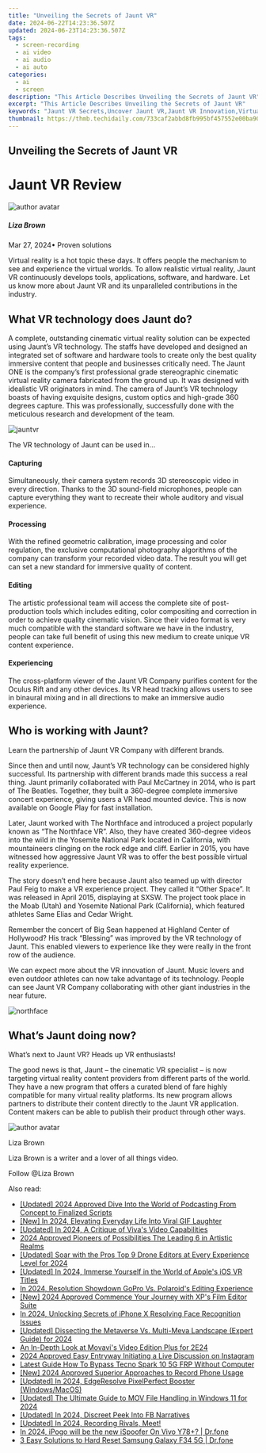 ```yaml
---
title: "Unveiling the Secrets of Jaunt VR"
date: 2024-06-22T14:23:36.507Z
updated: 2024-06-23T14:23:36.507Z
tags: 
  - screen-recording
  - ai video
  - ai audio
  - ai auto
categories: 
  - ai
  - screen
description: "This Article Describes Unveiling the Secrets of Jaunt VR"
excerpt: "This Article Describes Unveiling the Secrets of Jaunt VR"
keywords: "Jaunt VR Secrets,Uncover Jaunt VR,Jaunt VR Innovation,Virtual Reality Jaunt,Jaunt VR Technology,Explore Jaunt VR,Jaunt VR Features"
thumbnail: https://thmb.techidaily.com/733caf2abbd8fb995bf457552e00ba90aafeaec9c6d7712345148ce88c83b02a.jpg
---
```


## Unveiling the Secrets of Jaunt VR

# Jaunt VR Review

![author avatar](https://lh5.googleusercontent.com/-AIMmjowaFs4/AAAAAAAAAAI/AAAAAAAAABc/Y5UmwDaI7HU/s250-c-k/photo.jpg)

##### Liza Brown

 Mar 27, 2024• Proven solutions

 Virtual reality is a hot topic these days. It offers people the mechanism to see and experience the virtual worlds. To allow realistic virtual reality, Jaunt VR continuously develops tools, applications, software, and hardware. Let us know more about Jaunt VR and its unparalleled contributions in the industry.

## What VR technology does Jaunt do?

 A complete, outstanding cinematic virtual reality solution can be expected using Jaunt’s VR technology. The staffs have developed and designed an integrated set of software and hardware tools to create only the best quality immersive content that people and businesses critically need. The Jaunt ONE is the company’s first professional grade stereographic cinematic virtual reality camera fabricated from the ground up. It was designed with idealistic VR originators in mind. The camera of Jaunt’s VR technology boasts of having exquisite designs, custom optics and high-grade 360 degrees capture. This was professionally, successfully done with the meticulous research and development of the team.

![jauntvr](https://images.wondershare.com/filmora/resource/jauntvr.jpg)

 The VR technology of Jaunt can be used in…

#### Capturing

 Simultaneously, their camera system records 3D stereoscopic video in every direction. Thanks to the 3D sound-field microphones, people can capture everything they want to recreate their whole auditory and visual experience.

#### Processing

 With the refined geometric calibration, image processing and color regulation, the exclusive computational photography algorithms of the company can transform your recorded video data. The result you will get can set a new standard for immersive quality of content.

#### Editing

 The artistic professional team will access the complete site of post-production tools which includes editing, color compositing and correction in order to achieve quality cinematic vision. Since their video format is very much compatible with the standard software we have in the industry, people can take full benefit of using this new medium to create unique VR content experience.

#### Experiencing

 The cross-platform viewer of the Jaunt VR Company purifies content for the Oculus Rift and any other devices. Its VR head tracking allows users to see in binaural mixing and in all directions to make an immersive audio experience.

## Who is working with Jaunt?

 Learn the partnership of Jaunt VR Company with different brands.

 Since then and until now, Jaunt’s VR technology can be considered highly successful. Its partnership with different brands made this success a real thing. Jaunt primarily collaborated with Paul McCartney in 2014, who is part of The Beatles. Together, they built a 360-degree complete immersive concert experience, giving users a VR head mounted device. This is now available on Google Play for fast installation.

 Later, Jaunt worked with The Northface and introduced a project popularly known as “The Northface VR”. Also, they have created 360-degree videos into the wild in the Yosemite National Park located in California, with mountaineers clinging on the rock edge and cliff. Earlier in 2015, you have witnessed how aggressive Jaunt VR was to offer the best possible virtual reality experience.

 The story doesn’t end here because Jaunt also teamed up with director Paul Feig to make a VR experience project. They called it “Other Space”. It was released in April 2015, displaying at SXSW. The project took place in the Moab (Utah) and Yosemite National Park (California), which featured athletes Same Elias and Cedar Wright.

 Remember the concert of Big Sean happened at Highland Center of Hollywood? His track “Blessing” was improved by the VR technology of Jaunt. This enabled viewers to experience like they were really in the front row of the audience.

 We can expect more about the VR innovation of Jaunt. Music lovers and even outdoor athletes can now take advantage of its technology. People can see Jaunt VR Company collaborating with other giant industries in the near future.

![northface](https://images.wondershare.com/filmora/resource/northface.jpg)

## What’s Jaunt doing now?

 What’s next to Jaunt VR? Heads up VR enthusiasts!

 The good news is that, Jaunt – the cinematic VR specialist – is now targeting virtual reality content providers from different parts of the world. They have a new program that offers a curated blend of fare highly compatible for many virtual reality platforms. Its new program allows partners to distribute their content directly to the Jaunt VR application. Content makers can be able to publish their product through other ways.

![author avatar](https://lh5.googleusercontent.com/-AIMmjowaFs4/AAAAAAAAAAI/AAAAAAAAABc/Y5UmwDaI7HU/s250-c-k/photo.jpg)

Liza Brown

Liza Brown is a writer and a lover of all things video.

Follow @Liza Brown


<ins class="adsbygoogle"
     style="display:block"
     data-ad-format="autorelaxed"
     data-ad-client="ca-pub-7571918770474297"
     data-ad-slot="1223367746"></ins>



<ins class="adsbygoogle"
     style="display:block"
     data-ad-client="ca-pub-7571918770474297"
     data-ad-slot="8358498916"
     data-ad-format="auto"
     data-full-width-responsive="true"></ins>


<span class="atpl-alsoreadstyle">Also read:</span>
<div><ul>
<li><a href="https://fox-glue.techidaily.com/updated-2024-approved-dive-into-the-world-of-podcasting-from-concept-to-finalized-scripts/"><u>[Updated] 2024 Approved  Dive Into the World of Podcasting  From Concept to Finalized Scripts</u></a></li>
<li><a href="https://fox-glue.techidaily.com/new-in-2024-elevating-everyday-life-into-viral-gif-laughter/"><u>[New] In 2024, Elevating Everyday Life Into Viral GIF Laughter</u></a></li>
<li><a href="https://fox-glue.techidaily.com/updated-in-2024-a-critique-of-vivas-video-capabilities/"><u>[Updated] In 2024, A Critique of Viva's Video Capabilities</u></a></li>
<li><a href="https://fox-glue.techidaily.com/2024-approved-pioneers-of-possibilities-the-leading-6-in-artistic-realms/"><u>2024 Approved  Pioneers of Possibilities  The Leading 6 in Artistic Realms</u></a></li>
<li><a href="https://fox-glue.techidaily.com/updated-soar-with-the-pros-top-9-drone-editors-at-every-experience-level-for-2024/"><u>[Updated] Soar with the Pros  Top 9 Drone Editors at Every Experience Level for 2024</u></a></li>
<li><a href="https://fox-glue.techidaily.com/updated-in-2024-immerse-yourself-in-the-world-of-apples-ios-vr-titles/"><u>[Updated] In 2024, Immerse Yourself in the World of Apple's iOS VR Titles</u></a></li>
<li><a href="https://fox-glue.techidaily.com/in-2024-resolution-showdown-gopro-vs-polaroids-editing-experience/"><u>In 2024, Resolution Showdown  GoPro Vs. Polaroid's Editing Experience</u></a></li>
<li><a href="https://fox-glue.techidaily.com/new-2024-approved-commence-your-journey-with-xps-film-editor-suite/"><u>[New] 2024 Approved  Commence Your Journey with XP's Film Editor Suite</u></a></li>
<li><a href="https://fox-glue.techidaily.com/in-2024-unlocking-secrets-of-iphone-x-resolving-face-recognition-issues/"><u>In 2024, Unlocking Secrets of iPhone X  Resolving Face Recognition Issues</u></a></li>
<li><a href="https://fox-glue.techidaily.com/updated-dissecting-the-metaverse-vs-multi-meva-landscape-expert-guide-for-2024/"><u>[Updated] Dissecting the Metaverse Vs. Multi-Meva Landscape (Expert Guide) for 2024</u></a></li>
<li><a href="https://extra-information.techidaily.com/an-in-depth-look-at-movavis-video-edition-plus-for-2e24/"><u>An In-Depth Look at Movavi's Video Edition Plus for 2E24</u></a></li>
<li><a href="https://instagram-clips.techidaily.com/2024-approved-easy-entryway-initiating-a-live-discussion-on-instagram/"><u>2024 Approved  Easy Entryway  Initiating a Live Discussion on Instagram</u></a></li>
<li><a href="https://bypass-frp.techidaily.com/latest-guide-how-to-bypass-tecno-spark-10-5g-frp-without-computer-by-drfone-android/"><u>Latest Guide How To Bypass Tecno Spark 10 5G FRP Without Computer</u></a></li>
<li><a href="https://screen-recording.techidaily.com/new-2024-approved-superior-approaches-to-record-phone-usage/"><u>[New] 2024 Approved  Superior Approaches to Record Phone Usage</u></a></li>
<li><a href="https://fox-cloud.techidaily.com/updated-in-2024-edgeresolve-pixelperfect-booster-windowsmacos/"><u>[Updated] In 2024, EdgeResolve PixelPerfect Booster (Windows/MacOS)</u></a></li>
<li><a href="https://visual-screen-recording.techidaily.com/updated-the-ultimate-guide-to-mov-file-handling-in-windows-11-for-2024/"><u>[Updated] The Ultimate Guide to MOV File Handling in Windows 11 for 2024</u></a></li>
<li><a href="https://facebook-clips.techidaily.com/updated-in-2024-discreet-peek-into-fb-narratives/"><u>[Updated] In 2024, Discreet Peek Into FB Narratives</u></a></li>
<li><a href="https://screen-mirroring-recording.techidaily.com/1716068761750-updated-in-2024-recording-rivals-meet/"><u>[Updated] In 2024, Recording Rivals, Meet!</u></a></li>
<li><a href="https://change-location.techidaily.com/in-2024-ipogo-will-be-the-new-ispoofer-on-vivo-y78plus-drfone-by-drfone-virtual-android/"><u>In 2024, iPogo will be the new iSpoofer On Vivo Y78+? | Dr.fone</u></a></li>
<li><a href="https://phone-solutions.techidaily.com/3-easy-solutions-to-hard-reset-samsung-galaxy-f34-5g-drfone-by-drfone-reset-android-reset-android/"><u>3 Easy Solutions to Hard Reset Samsung Galaxy F34 5G | Dr.fone</u></a></li>
</ul></div>

